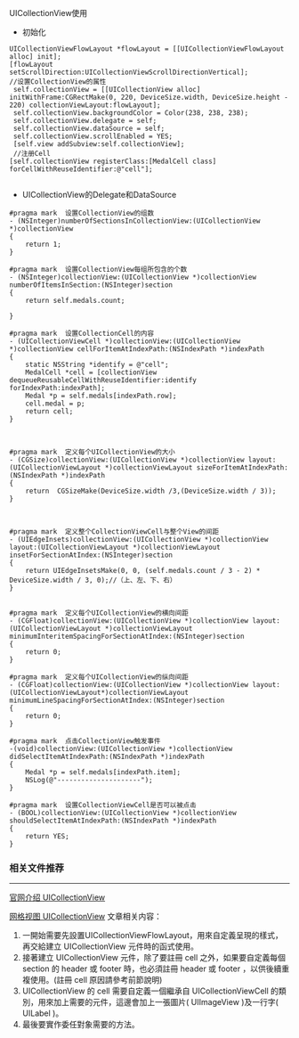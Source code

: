 UICollectionView使用

* 初始化

```
UICollectionViewFlowLayout *flowLayout = [[UICollectionViewFlowLayout alloc] init];
[flowLayout setScrollDirection:UICollectionViewScrollDirectionVertical];
//设置CollectionView的属性
 self.collectionView = [[UICollectionView alloc] initWithFrame:CGRectMake(0, 220, DeviceSize.width, DeviceSize.height - 220) collectionViewLayout:flowLayout];
 self.collectionView.backgroundColor = Color(238, 238, 238);
 self.collectionView.delegate = self;
 self.collectionView.dataSource = self;
 self.collectionView.scrollEnabled = YES;
 [self.view addSubview:self.collectionView];
 //注册Cell
[self.collectionView registerClass:[MedalCell class] forCellWithReuseIdentifier:@"cell"];
    
```

* UICollectionView的Delegate和DataSource

```
#pragma mark  设置CollectionView的组数
- (NSInteger)numberOfSectionsInCollectionView:(UICollectionView *)collectionView
{
    return 1;
}

#pragma mark  设置CollectionView每组所包含的个数
- (NSInteger)collectionView:(UICollectionView *)collectionView numberOfItemsInSection:(NSInteger)section
{
    return self.medals.count;
    
}

#pragma mark  设置CollectionCell的内容
- (UICollectionViewCell *)collectionView:(UICollectionView *)collectionView cellForItemAtIndexPath:(NSIndexPath *)indexPath
{
    static NSString *identify = @"cell";
    MedalCell *cell = [collectionView dequeueReusableCellWithReuseIdentifier:identify forIndexPath:indexPath];
    Medal *p = self.medals[indexPath.row];
    cell.medal = p;
    return cell;
}



#pragma mark  定义每个UICollectionView的大小
- (CGSize)collectionView:(UICollectionView *)collectionView layout:(UICollectionViewLayout *)collectionViewLayout sizeForItemAtIndexPath:(NSIndexPath *)indexPath
{
    return  CGSizeMake(DeviceSize.width /3,(DeviceSize.width / 3));
}



#pragma mark  定义整个CollectionViewCell与整个View的间距
- (UIEdgeInsets)collectionView:(UICollectionView *)collectionView layout:(UICollectionViewLayout *)collectionViewLayout insetForSectionAtIndex:(NSInteger)section
{
    return UIEdgeInsetsMake(0, 0, (self.medals.count / 3 - 2) * DeviceSize.width / 3, 0);//（上、左、下、右）
}


#pragma mark  定义每个UICollectionView的横向间距
- (CGFloat)collectionView:(UICollectionView *)collectionView layout:(UICollectionViewLayout *)collectionViewLayout minimumInteritemSpacingForSectionAtIndex:(NSInteger)section
{
    return 0;
}

#pragma mark  定义每个UICollectionView的纵向间距
- (CGFloat)collectionView:(UICollectionView *)collectionView layout:(UICollectionViewLayout*)collectionViewLayout minimumLineSpacingForSectionAtIndex:(NSInteger)section
{
    return 0;
}

#pragma mark  点击CollectionView触发事件
-(void)collectionView:(UICollectionView *)collectionView didSelectItemAtIndexPath:(NSIndexPath *)indexPath
{
    Medal *p = self.medals[indexPath.item];
    NSLog(@"---------------------");
}

#pragma mark  设置CollectionViewCell是否可以被点击
- (BOOL)collectionView:(UICollectionView *)collectionView shouldSelectItemAtIndexPath:(NSIndexPath *)indexPath
{
    return YES;
}

```

### 相关文件推荐
***
[官网介绍 UICollectionView](https://developer.apple.com/documentation/uikit/uicollectionview?language=objc)

[网格视图 UICollectionView](https://itisjoe.gitbooks.io/swiftgo/content/uikit/uicollectionview.html)
文章相关内容：

1. 一開始需要先設置UICollectionViewFlowLayout，用來自定義呈現的樣式，再交給建立 UICollectionView 元件時的函式使用。
2. 接著建立 UICollectionView 元件，除了要註冊 cell 之外，如果要自定義每個 section 的 header 或 footer 時，也必須註冊 header 或 footer ，以供後續重複使用。(註冊 cell 原因請參考前節說明)
3. UICollectionView 的 cell 需要自定義一個繼承自 UICollectionViewCell 的類別，用來加上需要的元件，這邊會加上一張圖片( UIImageView )及一行字( UILabel )。
4. 最後要實作委任對象需要的方法。